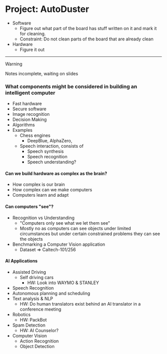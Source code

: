 # Project: AutoDuster
- Software
	- Figure out what part of the board has stuff written on it and mark it for cleaning.
	- Constraint: Do not clean parts of the board that are already clean
- Hardware
	- Figure it out

---

> [!WARNING]
> Notes incomplete, waiting on slides

### What components might be considered in building an intelligent computer
- Fast hardware
- Secure software
- Image recognition
- Decision Making
- Algorithms
- Examples
	- Chess engines
		- DeepBlue, AlphaZero,
	- Speech interaction, consists of
		- Speech synthesis
		- Speech recognition
		- Speech understanding?

#### Can we build hardware as complex as the brain?
- How complex is our brain
- How complex can we make computers
- Computers learn and adapt


#### Can computers "see"?
- Recognition vs Understanding
	- "Computers only see what we let them see"
	-  Mostly no as computers can see objects under limited circumstances but under certain constrained problems they can see the objects
- Benchmarking a Computer Vision application
	- Dataset => Caltech-101/256

#### AI Applications
- Assisted Driving
	- Self driving cars
		- HW: Look into WAYMO & STANLEY
- Speech Recognition
- Autonomous planning and scheduling
- Text analysis & NLP
	- HW: Do human translators exist behind an AI translator in a conference meeting
- Robotics
	- HW: PackBot
- Spam Detection
	- HW: AI Counselor?
- Computer Vision
	- Action Recognition
	- Object Detection


###